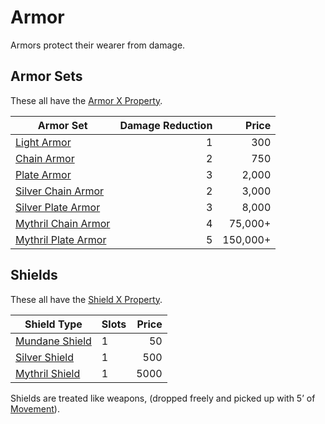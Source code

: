 # Armor
Armors protect their wearer from damage. 
## Armor Sets
These all have the [Armor X Property](Individual%20Item%20Cards/Armors/Armor%20Properties/Armor%20X%20Property.md).

| Armor Set                                                                                           | Damage Reduction |    Price |
| --------------------------------------------------------------------------------------------------- | ---------------: | -------: |
| [Light Armor](Individual%20Item%20Cards/Armors/Mundane%20Armors/Light%20Armor.md)                   |                1 |      300 |
| [Chain Armor](Individual%20Item%20Cards/Armors/Mundane%20Armors/Chain%20Armor.md)                   |                2 |      750 |
| [Plate Armor](Individual%20Item%20Cards/Armors/Mundane%20Armors/Plate%20Armor.md)                   |                3 |    2,000 |
| [Silver Chain Armor](Individual%20Item%20Cards/Armors/Silvered%20Armors/Silver%20Chain%20Armor.md)  |                2 |    3,000 |
| [Silver Plate Armor](Individual%20Item%20Cards/Armors/Silvered%20Armors/Silver%20Plate%20Armor.md)  |                3 |    8,000 |
| [Mythril Chain Armor](Individual%20Item%20Cards/Armors/Mythril%20Armors/Mythril%20Chain%20Armor.md) |                4 |  75,000+ |
| [Mythril Plate Armor](Individual%20Item%20Cards/Armors/Mythril%20Armors/Mythril%20Plate%20Armor.md) |                5 | 150,000+ |
## Shields
These all have the [Shield X Property](Individual%20Item%20Cards/Armors/Armor%20Properties/Shield%20X%20Property.md).

| Shield Type                                                                             | Slots | Price |
| --------------------------------------------------------------------------------------- | ----- | ----: |
| [Mundane Shield](Individual%20Item%20Cards/Armors/Mundane%20Armors/Mundane%20Shield.md) | 1     |    50 |
| [Silver Shield](Individual%20Item%20Cards/Armors/Silvered%20Armors/Silver%20Shield.md)  | 1     |   500 |
| [Mythril Shield](Individual%20Item%20Cards/Armors/Mythril%20Armors/Mythril%20Shield.md) | 1     |  5000 |
Shields are treated like weapons, (dropped freely and picked up with 5’ of [Movement](../../Game%20Procedures/Movement.md)).